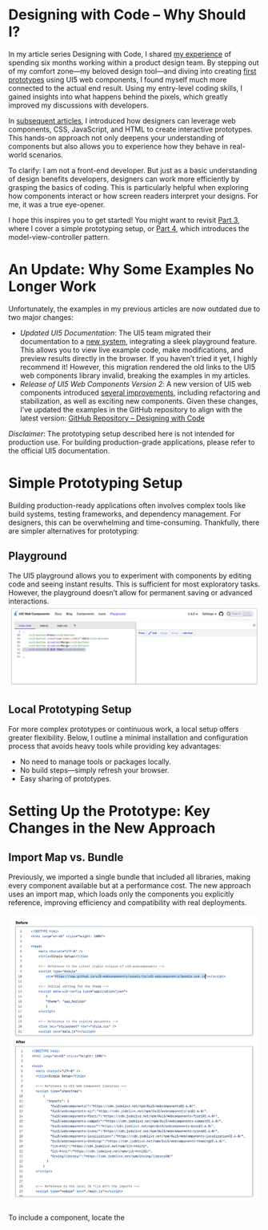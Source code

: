 # Designing with Code – Why Should I?
In my article series Designing with Code, I shared [my experience](https://blogs.sap.com/2023/10/29/designing-with-code/) of spending six months working within a product design team. By stepping out of my comfort zone—my beloved design tool—and diving into creating [first prototypes](https://blogs.sap.com/2023/11/05/designing-with-code-part-2-crossing-the-bridge/) using UI5 web components, I found myself much more connected to the actual end result. Using my entry-level coding skills, I gained insights into what happens behind the pixels, which greatly improved my discussions with developers.

In [subsequent articles](https://blogs.sap.com/2023/11/13/designing-with-code-part-3-sap-web-components/), I introduced how designers can leverage web components, CSS, JavaScript, and HTML to create interactive prototypes. This hands-on approach not only deepens your understanding of components but also allows you to experience how they behave in real-world scenarios.

To clarify: I am not a front-end developer. But just as a basic understanding of design benefits developers, designers can work more efficiently by grasping the basics of coding. This is particularly helpful when exploring how components interact or how screen readers interpret your designs. For me, it was a true eye-opener.

I hope this inspires you to get started! You might want to revisit [Part 3](https://blogs.sap.com/2023/11/13/designing-with-code-part-3-sap-web-components/), where I cover a simple prototyping setup, or [Part 4](https://blogs.sap.com/2023/11/20/designing-with-code-part-4-data-document-object-model-and-events/), which introduces the model-view-controller pattern.

# An Update: Why Some Examples No Longer Work
Unfortunately, the examples in my previous articles are now outdated due to two major changes:
* *Updated UI5 Documentation*: The UI5 team migrated their documentation to a [new system](https://sap.github.io/ui5-webcomponents/), integrating a sleek playground feature. This allows you to view live example code, make modifications, and preview results directly in the browser. If you haven’t tried it yet, I highly recommend it! However, this migration rendered the old links to the UI5 web components library invalid, breaking the examples in my articles.
* *Release of UI5 Web Components Version 2*: A new version of UI5 web components introduced [several improvements](https://github.com/SAP/ui5-webcomponents/releases), including refactoring and stabilization, as well as exciting new components.
Given these changes, I’ve updated the examples in the GitHub repository to align with the latest version:
[GitHub Repository – Designing with Code](https://github.com/design-with-code/web-components)

*Disclaimer*: The prototyping setup described here is not intended for production use. For building production-grade applications, please refer to the official UI5 documentation.

# Simple Prototyping Setup
Building production-ready applications often involves complex tools like build systems, testing frameworks, and dependency management. For designers, this can be overwhelming and time-consuming. Thankfully, there are simpler alternatives for prototyping:
## Playground
The UI5 playground allows you to experiment with components by editing code and seeing instant results. This is sufficient for most exploratory tasks. However, the playground doesn’t allow for permanent saving or advanced interactions.
![UI5 Playground](01%20Playground.png)

## Local Prototyping Setup
For more complex prototypes or continuous work, a local setup offers greater flexibility. Below, I outline a minimal installation and configuration process that avoids heavy tools while providing key advantages:
* No need to manage tools or packages locally.
* No build steps—simply refresh your browser.
* Easy sharing of prototypes.

# Setting Up the Prototype: Key Changes in the New Approach

## Import Map vs. Bundle
Previously, we imported a single bundle that included all libraries, making every component available but at a performance cost. The new approach uses an import map, which loads only the components you explicitly reference, improving efficiency and compatibility with real deployments.

![Import Map](03%20Import%20Map.png)

To include a component, locate the <script> tag in the UI5 playground under the expanded code header. Copy and paste it into your HTML file.

![Import Map](02%20Locating%20Resources.png)

I recommend using the sources available on the [GitHub](https://github.com/design-with-code/web-components) repository to get started. These files might also serve you as basis for your own projects going forward. The previous examples are still available. I have added an updated version in parallel folders:
* *Old Setup*: [Part-03-SAP-Web-Components/01_button](https://github.com/design-with-code/web-components/tree/main/Part-03-SAP-Web-Components/01_button)
* *New Setup*: [Part-03-SAP-Web-Components 2.0/01_button](https://github.com/design-with-code/web-components/tree/main/Part-03-SAP-Web-Components%202.0/01_button)

## Manual Imports
With the new setup, you must manually import each required component. Create a main.js file in the same folder as your index.html and add the relevant imports. For example, to use a button component:
 
```javascript
import "@ui5/webcomponents/dist/Button.js";
``` 

If a component doesn’t render as expected, double-check your imports.
The import statement, that is needed to import a component can be found in the documentation under the section “ES6 Module Import”. Figure 3 shows the import statement in the documentation for the [Avatar](https://sap.github.io/ui5-webcomponents/components/Avatar/) component.

![Import Map](04%20Import%20Statement.png)

## Running the Prototype: HTTP Server Required
Modern browsers require HTTP servers to dynamically load resources. You can use:

### Visual Studio Code with Live Preview
Install the [Live Preview](name:%20Live%20Preview%20Id:%20ms-vscode.live-server%20Description:%20Hosts%20a%20local%20server%20in%20your%20workspace%20for%20you%20to%20preview%20your%20webpages%20on.%20Version:%200.4.15%20Publisher:%20Microsoft%20VS%20Marketplace%20Link:%20https://marketplace.visualstudio.com/items?itemName=ms-vscode.live-server) extension for an integrated HTTP server in [Visual Studio Code](https://code.visualstudio.com/).
(Recommended for simplicity)

![Import Map](06%20Preview.png)

### Node.js and http-server
[http-server](https://www.npmjs.com/package/http-server) is a lightweight alternative for more control over your setup.

# Is It Worth the Effort?
Admittedly, this new setup requires more effort compared to the old bundle-based approach. However, it offers significant advantages:

1. *Lightweight and Portable*: Avoid managing local installations while benefiting from version control. Share your prototypes easily using platforms like GitHub Pages.
2. *Realistic Testing*: Standalone prototypes allow you to test interactions like keyboard behavior, screen reader support, and resizing without playground constraints.
3. *Developer-Ready Code*: The new setup aligns more closely with production code, enabling developers to reuse your prototypes effectively.

For quick experiments, the playground remains the fastest option. But for long-term projects or detailed explorations, this setup strikes a great balance between simplicity and functionality.

